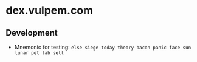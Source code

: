 # dex.vulpem.com


## Development

- Mnemonic for testing: `else siege today theory bacon panic face sun lunar pet lab sell`